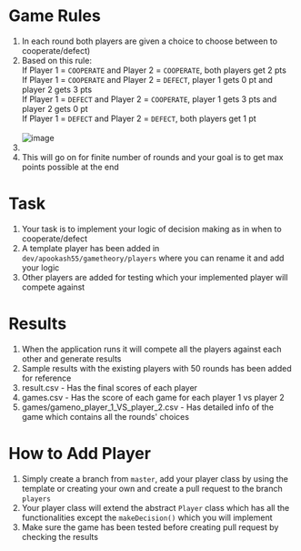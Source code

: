 # Game Rules
1. In each round both players are given a choice to choose between to cooperate/defect)<br>
2. Based on this rule:<br>
If Player 1 = `COOPERATE` and Player 2 = `COOPERATE`, both players get 2 pts<br>
If Player 1 = `COOPERATE` and Player 2 = `DEFECT`, player 1 gets 0 pt and player 2 gets 3 pts<br>
If Player 1 = `DEFECT` and Player 2 = `COOPERATE`, player 1 gets 3 pts and player 2 gets 0 pt<br>
If Player 1 = `DEFECT` and Player 2 = `DEFECT`, both players get 1 pt<br><br>
![image](https://github.com/apookash55/PrisonersDilemma/assets/44578360/f6f2f62b-da44-4350-8153-38ef34f74e4f)
2. <br>
3. This will go on for finite number of rounds and your goal is to get max points possible at the end<br>
# Task
1. Your task is to implement your logic of decision making as in when to cooperate/defect<br>
2. A template player has been added in `dev/apookash55/gametheory/players` where you can rename it and add your logic<br>
3. Other players are added for testing which your implemented player will compete against<br>
# Results
1. When the application runs it will compete all the players against each other and generate results
2. Sample results with the existing players with 50 rounds has been added for reference
3. result.csv - Has the final scores of each player
4. games.csv - Has the score of each game for each player 1 vs player 2
5. games/gameno_player_1_VS_player_2.csv - Has detailed info of the game which contains all the rounds' choices
# How to Add Player
1. Simply create a branch from `master`, add your player class by using the template or creating your own and create a pull request to the branch `players`
2. Your player class will extend the abstract `Player` class which has all the functionalities except the `makeDecision()` which you will implement
3. Make sure the game has been tested before creating pull request by checking the results
